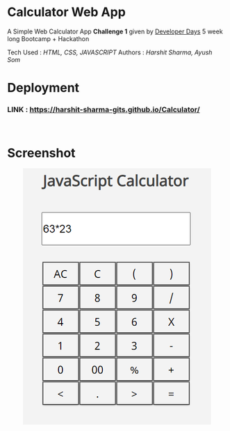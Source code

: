 # Calculator Web App

A Simple Web Calculator App
__Challenge 1__ given by <a href="https://developerdays.tech/">Developer Days</a> 5 week long Bootcamp + Hackathon

Tech Used : _HTML, CSS, JAVASCRIPT_
Authors : _Harshit Sharma, Ayush Som_
<br>

# Deployment 
### LINK : https://harshit-sharma-gits.github.io/Calculator/
<br>

# Screenshot
<div align="center"><img src="res/ss1.PNG"></div>
<br>
